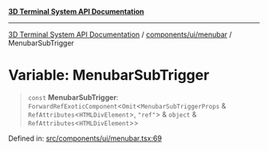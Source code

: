 [**3D Terminal System API Documentation**](../../../../README.md)

***

[3D Terminal System API Documentation](../../../../README.md) / [components/ui/menubar](../README.md) / MenubarSubTrigger

# Variable: MenubarSubTrigger

> `const` **MenubarSubTrigger**: `ForwardRefExoticComponent`\<`Omit`\<`MenubarSubTriggerProps` & `RefAttributes`\<`HTMLDivElement`\>, `"ref"`\> & `object` & `RefAttributes`\<`HTMLDivElement`\>\>

Defined in: [src/components/ui/menubar.tsx:69](https://github.com/Dicommunitas/ThreeJS_Terminal_3D/blob/afa16084199c8b26e5e606d73d21408027534f3a/src/components/ui/menubar.tsx#L69)
